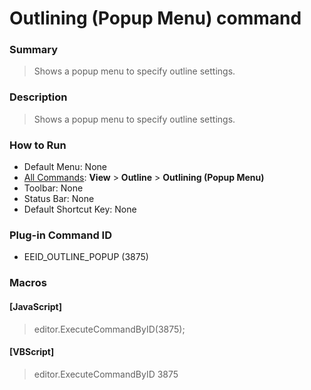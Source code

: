 # Outlining (Popup Menu) command

### Summary

> Shows a popup menu to specify outline settings.

### Description

> Shows a popup menu to specify outline settings.

### How to Run

- Default Menu: None
- [All Commands](../tools/all_commands): **View** >
**Outline** >
**Outlining (Popup Menu)**
- Toolbar: None
- Status Bar: None
- Default Shortcut Key: None

### Plug-in Command ID

- EEID\_OUTLINE\_POPUP (3875)

### Macros

#### \[JavaScript\]

> editor.ExecuteCommandByID(3875);

#### \[VBScript\]

> editor.ExecuteCommandByID 3875
